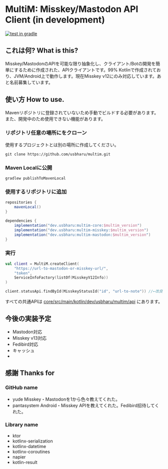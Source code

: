 # MultiM: Misskey/Mastodon API Client (in development)

[![test in gradle](https://github.com/usbharu/multim/actions/workflows/pr-test.yml/badge.svg)](https://github.com/usbharu/multim/actions/workflows/pr-test.yml)

## これは何? What is this?

Misskey/MastodonのAPIを可能な限り抽象化し、クライアント/Botの開発を簡単にするために作成された、APIクライアントです。99%
Kotlinで作成されており、JVM/Android上で動作します。現在Misskey v12にのみ対応しています。あと名前募集しています。

## 使い方 How to use.

Mavenリポジトリに登録されていないため手動でビルドする必要があります。また、開発中のため使用できない機能があります。

### リポジトリ任意の場所にをクローン

使用するプロジェクトとは別の場所に作成してください。

`git clone https://github.com/usbharu/multim.git`

### Maven Localに公開

`gradlew publishToMavenLocal`

### 使用するリポジトリに追加

```groovy
repositories {
    mavenLocal()
}

dependencies {
    implementation("dev.usbharu:multim-core:$multim_version")
    implementation("dev.usbharu:multim-misskey:$multim_version")
    implementation("dev.usbharu:multim-mastodon:$multim_version")
}
```

### 実行

```kotlin
val client = MultiM.createClient(
    "https://url-to-mastodon-or-misskey-url/",
    "token",
    ServiceInfoFactory(listOf(MisskeyV12Info))
)

client.statusApi.findById(MisskeyStatusId("id", "url-to-note")) //←改良予定
```

すべての共通APIは [core/src/main/kotlin/dev/usbharu/multim/api](https://github.com/usbharu/multim/tree/develop/core/src/main/kotlin/dev/usbharu/multim/api)
にあります。

## 今後の実装予定

- Mastodon対応
- Misskey v13対応
- Fedibird対応
- キャッシュ
-

## 感謝 Thanks for

### GitHub name

- yude Misskey・Mastodonを1から色々教えてくれた。
- pantasystem Android・Misskey APIを教えてくれた。Fedibird招待してくれた。

### Library name

- ktor
- kotlinx-serialization
- kotlinx-datetime
- kotlinx-coroutines
- napier
- kotlin-result
